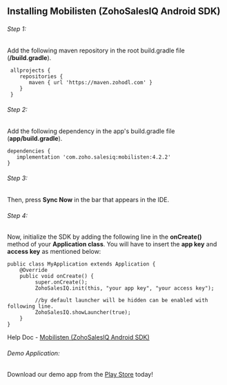 ## Installing Mobilisten (ZohoSalesIQ Android SDK)

###### Step 1:
   Add the following maven repository in the root build.gradle file (**/build.gradle**).
   
     allprojects {
        repositories {
           maven { url 'https://maven.zohodl.com' }
        }
     }

###### Step 2:
   Add the following dependency in the app's build.gradle file (**app/build.gradle**).
   
    dependencies {
       implementation 'com.zoho.salesiq:mobilisten:4.2.2'
    }
    
###### Step 3:

 Then, press **Sync Now** in the bar that appears in the IDE.
 
###### Step 4:
 
  Now, initialize the SDK by adding the following line in the **onCreate()** method of your **Application class**. You will have to insert the **app key** and **access key** as mentioned below:
  
    public class MyApplication extends Application {
        @Override
        public void onCreate() {
             super.onCreate();
             ZohoSalesIQ.init(this, "your app key", "your access key");
             
             //by default launcher will be hidden can be enabled with following line.
             ZohoSalesIQ.showLauncher(true);
        }
    }
    
 Help Doc - [Mobilisten (ZohoSalesIQ Android SDK)](https://www.zoho.com/salesiq/help/developer-section/android-mobile-sdk-installation.html)

###### Demo Application:
 Download our demo app from the [Play Store](https://play.google.com/store/apps/details?id=com.zoho.salesiq.zylkerhomes) today!

